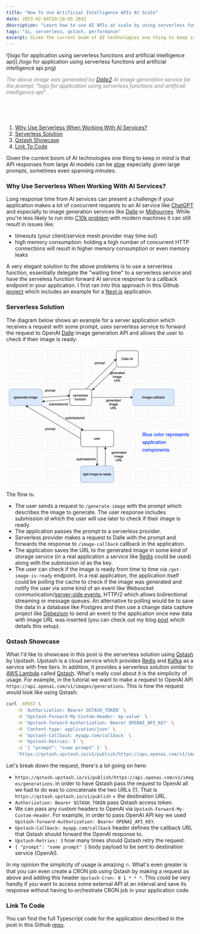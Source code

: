 ```yaml
---
title: "How To Use Artificial Intelligence APIs At Scale"
date: 2023-02-04T19:19:03.284Z
description: "Learn how to use AI APIs at scale by using serverless functions to make asynchronous API requests"
tags: "ai, serverless, qstash, performance"
excerpt: Given the current boom of AI technologies one thing to keep in mind is that API responses from large AI models can be slow...
---
```


![logo for application using serverless functions and artificial intelligence api](./logo for application using serverless functions and artificial intelligence api.png)
<div style="font-size:14px;font-style:italic;color:gray;padding-bottom:64px;">The above image was generated by <a href="https://openai.com/dall-e-2/">Dalle2</a> AI image generation service for the prompt: "logo for application using serverless functions and artificial intelligence api".</div>

1. [Why Use Serverless When Working With AI Services?](#why-serverless)
2. [Serverless Solution](#solution)
3. [Qstash Showcase](#qstash)
4. [Link To Code](#link-to-code)

Given the current boom of AI technologies one thing to keep in mind is that API responses from large AI models can be [slow](https://community.openai.com/t/open-ai-reponse-is-slow/22527) especially given large prompts, sometimes even spanning minutes.

### <a name="why-serverless"></a>Why Use Serverless When Working With AI Services?
Long response time from AI services can present a challenge if your application makes a lot of concurrent requests to an AI service like [ChatGPT](https://openai.com/blog/chatgpt/) and especially to image generation services like [Dalle](https://openai.com/dall-e-2/) or [Midjourney](https://midjourney.com/home/?callbackUrl=%2Fapp%2F). While you're less likely to run into [C10k problem](https://en.wikipedia.org/wiki/C10k_problem) with modern machines it can still result in issues like:

- timeouts (your client/service mesh provider may time out)
- high memory consumption: holding a high number of concurrent HTTP connections will result in higher memory consumption or even memory leaks

A very elegant solution to the above problems is to use a serverless function, essentially delegate the "waiting time" to a serverless service and have the serveless function forward AI service response to a callback endpoint in your application. I first ran into this approach in this Github [project](https://github.com/domeccleston/dalle-2) which includes an example for a [Next.js](https://nextjs.org) application. 

### <a name="solution"></a>Serverless Solution
The diagram below shows an example for a server application which receives a request with some prompt, uses serverless service to forward the request to OpenAI [Dalle](https://openai.com/dall-e-2/) image generation API and allows the user to check if their image is ready:

![user application serverless diagram](./user-application-serverless-diagram.png)

The flow is:

- The user sends a request to `/generate-image` with the prompt which describes the image to generate. The user response includes submission id which the user will use later to check if their image is ready.
- The application passes the prompt to a serverless provider.
- Serverless provider makes a request to Dalle with the prompt and forwards the response to `/image-callback` callback in the application.
- The application saves the URL to the generated image in some kind of storage service (in a real application a service like [Redis](https://redis.io/) could be used) along with the submission id as the key.
- The user can check if the image is ready from time to time via `/get-image-is-ready` endpoint. In a real application, the application itself could be polling the cache to check if the image was generated and notify the user via some kind of an event like Websocket communication/[server-side events](https://developer.mozilla.org/en-US/docs/Web/API/Server-sent_events/Using_server-sent_events), HTTP/2 which allows bidirectional streaming or message queues. An alternative to polling would be to save the data in a database like Postgres and then use a change data capture project like [Debezium](https://debezium.io/) to send an event to the application once new data with image URL was inserted (you can check out my blog [post](https://www.spektor.dev/how-to-stream-postgres-mysql-changes-to-elasticsearch-via-kafka/) which details this setup).

### <a name="qstash"></a>Qstash Showcase
What I'd like to showcase in this post is the serverless solution using [Qstash](https://docs.upstash.com/qstash) by Upstash. Upstash is a cloud service which provides [Redis](https://redis.io/) and [Kafka](https://kafka.apache.org/) as a service with free tiers. In addition, it provides a serverless solution similar to [AWS Lambda](https://aws.amazon.com/lambda/) called [Qstash](https://docs.upstash.com/qstash). What's really cool about it is the simplicity of usage. For example, in the tutorial we want to make a request to OpenAI API `https://api.openai.com/v1/images/generations`. This is how the request would look like using Qstash:
```bash
curl -XPOST \
    -H 'Authorization: Bearer QSTASH_TOKEN' \
    -H 'Upstash-Forward-My-Custom-Header: my-value' \
    -H 'Upstash-forward-Authorization: Bearer OPENAI_API_KEY' \
    -H 'Content-type: application/json' \
    -H 'Upstash-Callback: myapp.com/callback' \
    -H 'Upstash-Retries: 3' \
    -d '{ "prompt": "some prompt" }' \
    'https://qstash.upstash.io/v1/publish/https://api.openai.com/v1/images/generations'
```

Let's break down the request, there's a lot going on here:
- `https://qstash.upstash.io/v1/publish/https://api.openai.com/v1/images/generations`: in order to have Qstash pass the request to OpenAI all we had to do was to concatenate the two URLs (!). That is `https://qstash.upstash.io/v1/publish` + the destination URL.
- `Authorization: Bearer QSTASH_TOKEN` pass Qstash access token.
- We can pass any custom headers to OpenAI via `Upstash-Forward-My-Custom-Header`. For example, in order to pass OpenAI API key we used `Upstash-forward-Authorization: Bearer OPENAI_API_KEY`.
- `Upstash-Callback: myapp.com/callback` header defines the callback URL that Qstash should forward the OpenAI response to.
- `Upstash-Retries: 3` how many times should Qstash retry the request.
- `{ "prompt": "some prompt" }` body payload to be sent to destination service (OpenAI).

In my opinion the simplicity of usage is amazing 🔥. What's even greater is that you can even create a CRON job using Qstash by making a request as above and adding this header `Upstash-Cron: 0 1 * * *`. This could be very handly if you want to access some external API at an interval and save its response without having to orchestrate CRON job in your application code.

### <a name="link-to-code"></a>Link To Code
You can find the full Typescript code for the application described in the post in this Github [repo](https://github.com/yossisp/async-ai-image-generation). 